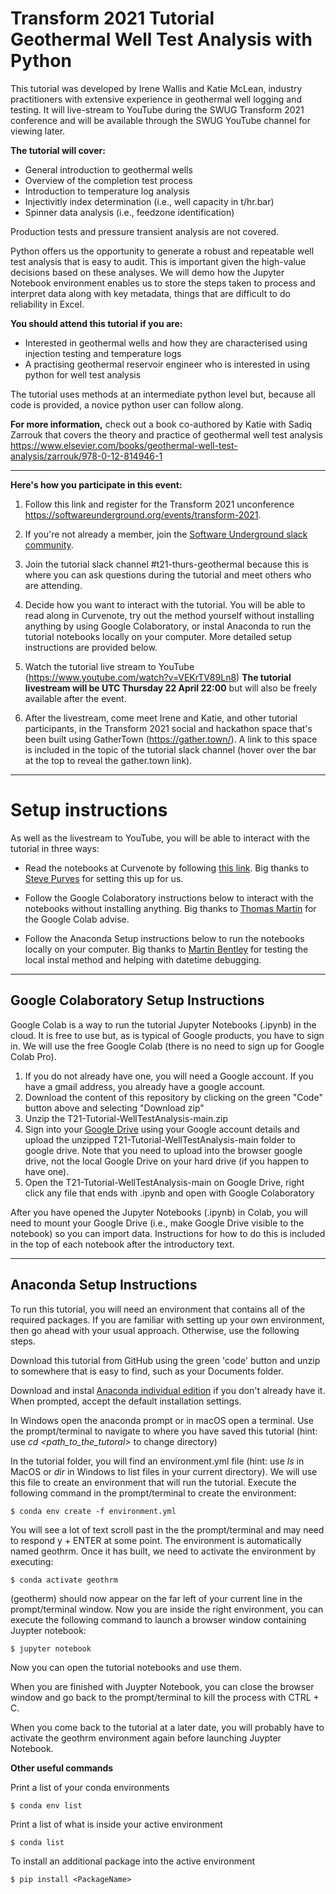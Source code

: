 # Transform 2021 Tutorial <br/>Geothermal Well Test Analysis with Python

This tutorial was developed by Irene Wallis and Katie McLean, industry practitioners with extensive experience in geothermal well logging and testing. It will live-stream to YouTube during the SWUG Transform 2021 conference and will be available through the SWUG YouTube channel for viewing later. 

**The tutorial will cover:** 
- General introduction to geothermal wells
- Overview of the completion test process 
- Introduction to temperature log analysis
- Injectivitly index determination (i.e., well capacity in t/hr.bar)
- Spinner data analysis (i.e., feedzone identification)

Production tests and pressure transient analysis are not covered. 

Python offers us the opportunity to generate a robust and repeatable well test analysis that is easy to audit. This is important given the high-value decisions based on these analyses.
We will demo how the Jupyter Notebook environment enables us to store the steps taken to process and interpret data along with key metadata, things that are difficult to do reliability in Excel.  

**You should attend this tutorial if you are:**
- Interested in geothermal wells and how they are characterised using injection testing and temperature logs
- A practising geothermal reservoir engineer who is interested in using python for well test analysis

The tutorial uses methods at an intermediate python level but, because all code is provided, a novice python user can follow along.    

**For more information,** check out a book co-authored by Katie with Sadiq Zarrouk that covers the theory and practice of geothermal well test analysis https://www.elsevier.com/books/geothermal-well-test-analysis/zarrouk/978-0-12-814946-1
 
***

**Here's how you participate in this event:**

1. Follow this link and register for the Transform 2021 unconference https://softwareunderground.org/events/transform-2021.

2. If you're not already a member, join the [Software Underground slack community](https://softwareunderground.org/slack).

3. Join the tutorial slack channel #t21-thurs-geothermal because this is where you can ask questions during the tutorial and meet others who are attending.

4. Decide how you want to interact with the tutorial. You will be able to read along in Curvenote, try out the method yourself without installing anything by using Google Colaboratory, or instal Anaconda to run the tutorial notebooks locally on your computer. More detailed setup instructions are provided below.  

5. Watch the tutorial live stream to YouTube (https://www.youtube.com/watch?v=VEKrTV89Ln8) **The tutorial livestream will be UTC Thursday 22 April 22:00** but will also be freely available after the event. 

6. After the livestream, come meet Irene and Katie, and other tutorial participants, in the Transform 2021 social and hackathon space that's been built using GatherTown (https://gather.town/). A link to this space is included in the topic of the tutorial slack channel (hover over the bar at the top to reveal the gather.town link). 

***

# Setup instructions

As well as the livestream to YouTube, you will be able to interact with the tutorial in three ways:

- Read the notebooks at Curvenote by following [this link](https://curvenote.com/@swung/geothermal-well-test-analysis-transform-2021). Big thanks to [Steve Purves](https://github.com/stevejpurves) for setting this up for us.

- Follow the Google Colaboratory instructions below to interact with the notebooks without installing anything. Big thanks to [Thomas Martin](https://github.com/ThomasMGeo) for the Google Colab advise. 

- Follow the Anaconda Setup instructions below to run the notebooks locally on your computer. Big thanks to [Martin Bentley](https://github.com/mtb-za) for testing the local instal method and helping with datetime debugging. 


***
## Google Colaboratory Setup Instructions

Google Colab is a way to run the tutorial Jupyter Notebooks (.ipynb) in the cloud. It is free to use but, as is typical of Google products, you have to sign in. We will use the free Google Colab (there is no need to sign up for Google Colab Pro).

1. If you do not already have one, you will need a Google account. If you have a gmail address, you already have a google account.
2. Download the content of this repository by clicking on the green "Code" button above and selecting "Download zip"
3. Unzip the T21-Tutorial-WellTestAnalysis-main.zip 
4. Sign into your [Google Drive](http://www.drive.google.com/) using your Google account details and upload the unzipped T21-Tutorial-WellTestAnalysis-main folder to google drive. Note that you need to upload into the browser google drive, not the local Google Drive on your hard drive (if you happen to have one).
5. Open the T21-Tutorial-WellTestAnalysis-main on Google Drive, right click any file that ends with .ipynb and open with Google Colaboratory

After you have opened the Jupyter Notebooks (.ipynb) in Colab, you will need to mount your Google Drive (i.e., make Google Drive visible to the notebook) so you can import data. Instructions for how to do this is included in the top of each notebook after the introductory text. 

***
## Anaconda Setup Instructions
 
To run this tutorial, you will need an environment that contains all of the required packages. If you are familiar with setting up your own environment, then go ahead with your usual approach. Otherwise, use the following steps.

Download this tutorial from GitHub using the green 'code' button and unzip to somewhere that is easy to find, such as your Documents folder.
 
Download and instal [Anaconda individual edition](https://www.anaconda.com/products/individual) if you don't already have it. When prompted, accept the default installation settings.

In Windows open the anaconda prompt or in macOS open a terminal. Use the prompt/terminal to navigate to where you have saved this tutorial (hint: use _cd \<path_to_the_tutoral\>_ to change directory)
 
In the tutorial folder, you will find an environment.yml file (hint: use _ls_ in MacOS or _dir_ in Windows to list files in your current directory). We will use this file to create an environment that will run the tutorial. Execute the following command in the prompt/terminal to create the environment:
 
    $ conda env create -f environment.yml
 
You will see a lot of text scroll past in the the prompt/terminal and may need to respond y + ENTER at some point. The environment is automatically named geothrm. Once it has built, we need to activate the environment by executing:
 
    $ conda activate geothrm
 
\(geotherm\) should now appear on the far left of your current line in the prompt/terminal window. Now you are inside the right environment, you can execute the following command to launch a browser window containing Juypter notebook:
 
    $ jupyter notebook
 
Now you can open the tutorial notebooks and use them. 

When you are finished with Juypter Notebook, you can close the browser window and go back to the prompt/terminal to kill the process with CTRL + C.
 
When you come back to the tutorial at a later date, you will probably have to activate the geothrm environment again before launching Juypter Notebook.
 
**Other useful commands**
 
Print a list of your conda environments
  
    $ conda env list
 
Print a list of what is inside your active environment
  
    $ conda list

To install an additional package into the active environment

    $ pip install <PackageName>